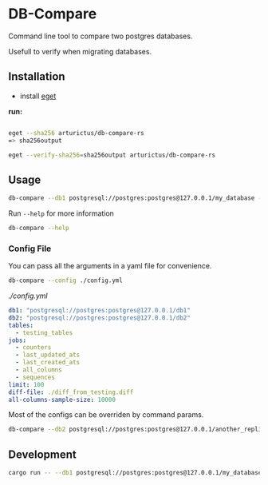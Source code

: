 # DB-Compare

Command line tool to compare two postgres databases.

Usefull to verify when migrating databases.

## Installation

- install [eget](https://github.com/zyedidia/eget)

**run:**

```sh

eget --sha256 arturictus/db-compare-rs
=> sha256output

eget --verify-sha256=sha256output arturictus/db-compare-rs
```

## Usage

```sh
db-compare --db1 postgresql://postgres:postgres@127.0.0.1/my_database --db2 postgresql://postgres:postgres@[other]/my_database
```

Run `--help` for more information

```sh
db-compare --help
```

### Config File

You can pass all the arguments in a yaml file for convenience.

```sh
db-compare --config ./config.yml
```

_./config.yml_

```yaml
db1: "postgresql://postgres:postgres@127.0.0.1/db1"
db2: "postgresql://postgres:postgres@127.0.0.1/db2"
tables:
  - testing_tables
jobs:
  - counters
  - last_updated_ats
  - last_created_ats
  - all_columns
  - sequences
limit: 100
diff-file: ./diff_from_testing.diff
all-columns-sample-size: 10000
```

Most of the configs can be overriden by command params.

```sh
db-compare --db2 postgresql://postgres:postgres@127.0.0.1/another_replica --limit 100 --diff-file ./tmp/another_replica.diff
```

## Development

```sh
cargo run -- --db1 postgresql://postgres:postgres@127.0.0.1/my_database --db2 postgresql://postgres:postgres@[other]/my_database
```
